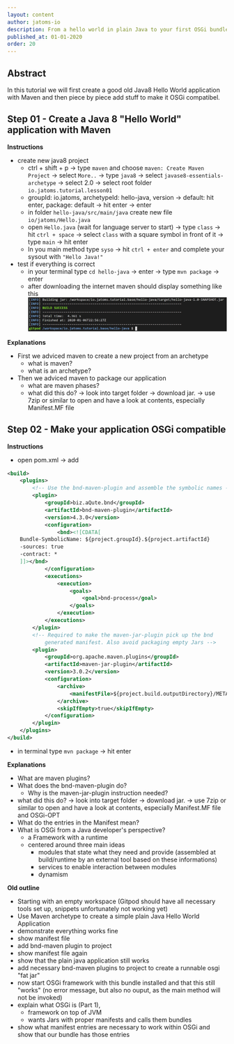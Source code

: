 ```yaml
---
layout: content
author: jatoms-io
description: From a hello world in plain Java to your first OSGi bundle
published_at: 01-01-2020
order: 20
---
```

## Abstract
In this tutorial we will first create a good old Java8 Hello World application with Maven and then piece by piece add stuff to make it OSGi compatibel.

## Step 01 - Create a Java 8 "Hello World" application with Maven
**Instructions**
* create new java8 project 
  * ctrl + shift + p -> type `maven` and choose `maven: Create Maven Project` -> select `More..` -> type `java8` -> select `javase8-essentials-archetype` -> select 2.0 -> select root folder `io.jatoms.tutorial.lesson01`
  * groupId: io.jatoms, archetypeId: hello-java, version -> default: hit enter, package: default -> hit enter -> enter 
  * in folder `hello-java/src/main/java` create new file `io/jatoms/Hello.java`
  * open `Hello.java` (wait for language server to start) -> type `class` -> hit `ctrl + space` -> select `class` with a square symbol in front of it -> type `main` -> hit enter
  * In you main method type `syso` -> hit `ctrl + enter` and complete your sysout with `"Hello Java!"`
* test if everything is correct
  * in your terminal type `cd hello-java` -> enter -> type `mvn package` -> enter
  * after downloading the internet maven should display something like this
  ![result of mvn package](images/lesson_01/result_mvn_package.png)

**Explanations**
* First we adviced maven to create a new project from an archetype 
    * what is maven?
    * what is an archetype?
* Then we adviced maven to package our application 
    * what are maven phases?
    * what did this do? -> look into target folder -> download jar. -> use 7zip or similar to open and have a look at contents, especially Manifest.MF file 

## Step 02 - Make your application OSGi compatible
**Instructions**
* open pom.xml -> add 
```xml
<build>
    <plugins>
        <!-- Use the bnd-maven-plugin and assemble the symbolic names -->
        <plugin>
            <groupId>biz.aQute.bnd</groupId>
            <artifactId>bnd-maven-plugin</artifactId>
            <version>4.3.0</version>
            <configuration>
                <bnd><![CDATA[
    Bundle-SymbolicName: ${project.groupId}.${project.artifactId}
    -sources: true
    -contract: *
    ]]></bnd>
            </configuration>
            <executions>
                <execution>
                    <goals>
                        <goal>bnd-process</goal>
                    </goals>
                </execution>
            </executions>
        </plugin>
        <!-- Required to make the maven-jar-plugin pick up the bnd 
            generated manifest. Also avoid packaging empty Jars -->
        <plugin>
            <groupId>org.apache.maven.plugins</groupId>
            <artifactId>maven-jar-plugin</artifactId>
            <version>3.0.2</version>
            <configuration>
                <archive>
                    <manifestFile>${project.build.outputDirectory}/META-INF/MANIFEST.MF</manifestFile>
                </archive>
                <skipIfEmpty>true</skipIfEmpty>
            </configuration>
        </plugin>
    </plugins>
</build>
```
* in terminal type `mvn package` -> hit enter

**Explanations**
* What are maven plugins?
* What does the bnd-maven-plugin do?
    * Why is the maven-jar-plugin instruction needed?
* what did this do? -> look into target folder -> download jar. -> use 7zip or similar to open and have a look at contents, especially Manifest.MF file and OSGi-OPT
* What do the entries in the Manifest mean? 
* What is OSGi from a Java developer's perspective?
    * a Framework with a runtime 
    * centered around three main ideas
        * modules that state what they need and provide (assembled at build/runtime by an external tool based on these informations)
        * services to enable interaction between modules 
        * dynamism





**Old outline**
* Starting with an empty workspace (Gitpod should have all necessary tools set up, snippets unfortunately not working yet)
* Use Maven archetype to create a simple plain Java Hello World Application
* demonstrate everything works fine
* show manifest file
* add bnd-maven plugin to project 
* show manifest file again
* show that the plain java application still works 
* add necessary bnd-maven plugins to project to create a runnable osgi "fat jar"
* now start OSGi framework with this bundle installed and that this still "works" (no error message, but also no ouput, as the main method will not be invoked)
* explain what OSGi is (Part 1), 
    * framework on top of JVM
    * wants Jars with proper manifests and calls them bundles 
* show what manifest entries are necessary to work within OSGi and show that our bundle has those entries 
